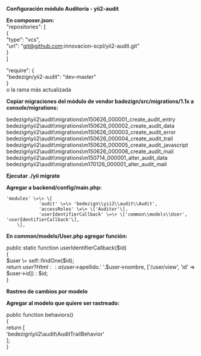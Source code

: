 **Configuración módulo Auditoría \- yii2-audit**

**En composer.json:**  
"repositories": \[  
       {  
           "type": "vcs",  
           "url": "git@github.com:innovacion-scpl/yii2-audit.git"  
       }  
   \]

 "require": {  
           "bedezign/yii2-audit": "dev-master"  
}  
o la rama más actualizada

**Copiar migraciones del módulo de vendor badezign/src/migrations/1.1x a console/migrations:**

bedezign\\yii2\\audit\\migrations\\m150626\_000001\_create\_audit\_entry  
	bedezign\\yii2\\audit\\migrations\\m150626\_000002\_create\_audit\_data  
	bedezign\\yii2\\audit\\migrations\\m150626\_000003\_create\_audit\_error  
	bedezign\\yii2\\audit\\migrations\\m150626\_000004\_create\_audit\_trail  
	bedezign\\yii2\\audit\\migrations\\m150626\_000005\_create\_audit\_javascript  
	bedezign\\yii2\\audit\\migrations\\m150626\_000006\_create\_audit\_mail  
	bedezign\\yii2\\audit\\migrations\\m150714\_000001\_alter\_audit\_data  
	bedezign\\yii2\\audit\\migrations\\m170126\_000001\_alter\_audit\_mail

**Ejecutar ./yii migrate**

**Agregar a backend/config/main.php:**

    'modules' \=\> \[  
            	'audit' \=\> 'bedezign\\yii2\\audit\\Audit',  
     			'accessRoles' \=\> \['Auditor'\],  
    			'userIdentifierCallback' \=\> \['common\\models\\User', 'userIdentifierCallback'\],  
    	\],

**En common/models/User.php agregar función:**

public static function userIdentifierCallback($id)  
   {  
       $user \= self::findOne($id);  
       return $user ? Html::a($user\-\>apellido.' '.$user\-\>nombre, \['/user/view', 'id' \=\> $user\-\>id\]) : $id;  
   }

**Rastreo de cambios por modelo**

**Agregar al modelo que quiere ser rastreado:**

public function behaviors()  
   {  
       return \[  
           'bedezign\\yii2\\audit\\AuditTrailBehavior'  
       \];  
   }


